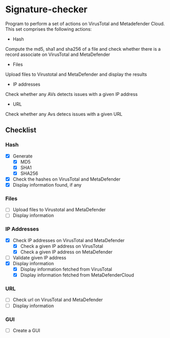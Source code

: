# Signature-checker
Program to perform a set of actions on VirusTotal and Metadefender Cloud. This set comprises the following actions:

* Hash

Compute the md5, sha1 and sha256 of a file and check whether there is a record associate on VirusTotal and MetaDefender

* Files

Upload files to Virustotal and MetaDefender and display the results

* IP addresses

Check whether any AVs detects issues with a given IP address

* URL

Check whether any Avs detecs issues with a given URL


## Checklist
### Hash
- [x] Generate
  - [x] MD5
  - [x] SHA1
  - [x] SHA256
- [x] Check the hashes on VirusTotal and MetaDefender
- [x] Display information found, if any

### Files
- [ ] Upload files to Virustotal and MetaDefender
- [ ] Display information

### IP Addresses
- [x] Check IP addresses on VirusTotal and MetaDefender
  - [x] Check a given IP address on VirusTotal
  - [x] Check a given IP address on MetaDefender
- [ ] Validate given IP address
- [x] Display information
  - [x] Display information fetched from VirusTotal
  - [x] Display information fetched from MetaDefenderCloud

### URL 
- [ ] Check url on VirusTotal and MetaDefender
- [ ] Display information

### GUI
- [ ] Create a GUI
  
